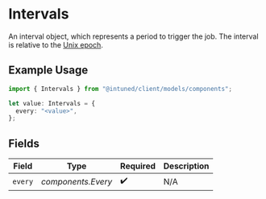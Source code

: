 # Intervals

An interval object, which represents a period to trigger the job. The interval is relative to the [Unix epoch](https://en.wikipedia.org/wiki/Unix_time).

## Example Usage

```typescript
import { Intervals } from "@intuned/client/models/components";

let value: Intervals = {
  every: "<value>",
};
```

## Fields

| Field              | Type               | Required           | Description        |
| ------------------ | ------------------ | ------------------ | ------------------ |
| `every`            | *components.Every* | :heavy_check_mark: | N/A                |